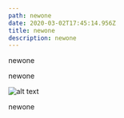 ```yaml
---
path: newone
date: 2020-03-02T17:45:14.956Z
title: newone
description: newone
---
```

newone

newone

![alt text](../../assets/xxx.png "newone title")

newone
